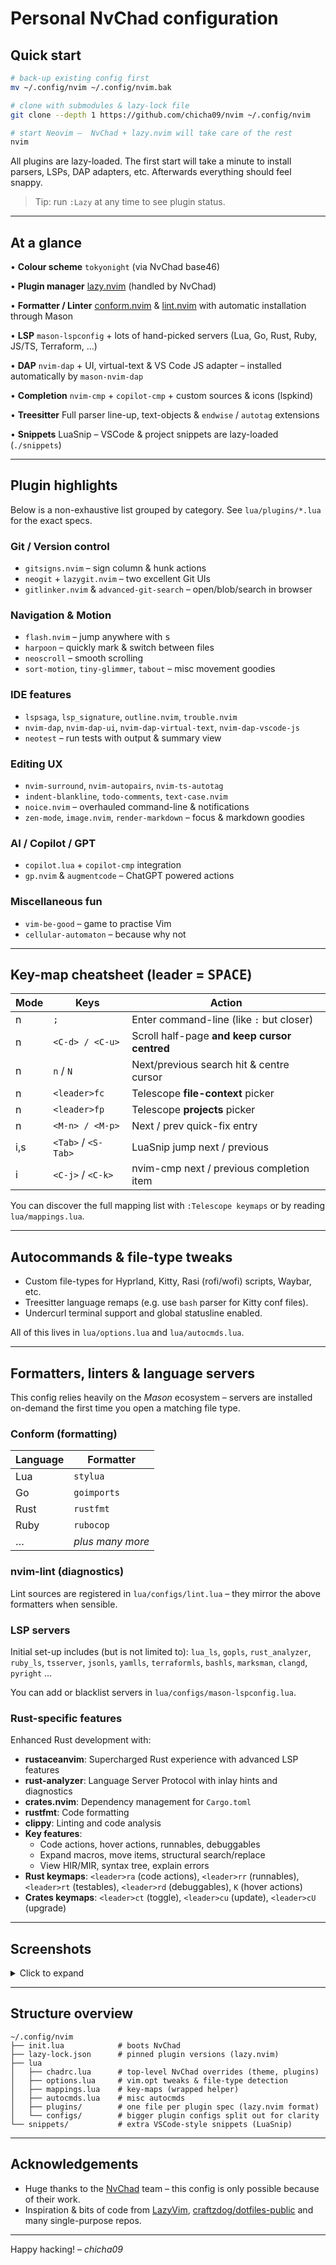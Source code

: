# Personal NvChad configuration

## Quick start

```bash
# back-up existing config first
mv ~/.config/nvim ~/.config/nvim.bak

# clone with submodules & lazy-lock file
git clone --depth 1 https://github.com/chicha09/nvim ~/.config/nvim

# start Neovim –  NvChad + lazy.nvim will take care of the rest
nvim
```

All plugins are lazy-loaded. The first start will take a minute to install
parsers, LSPs, DAP adapters, etc. Afterwards everything should feel snappy.

> Tip: run `:Lazy` at any time to see plugin status.

---

## At a glance

• **Colour scheme** `tokyonight` (via NvChad base46)

• **Plugin manager** [lazy.nvim](https://github.com/folke/lazy.nvim) (handled by NvChad)

• **Formatter / Linter** [conform.nvim](https://github.com/stevearc/conform.nvim) & [lint.nvim](https://github.com/mfussenegger/nvim-lint) with automatic installation through Mason

• **LSP** `mason-lspconfig` + lots of hand-picked servers (Lua, Go, Rust, Ruby, JS/TS, Terraform, …)

• **DAP** `nvim-dap` + UI, virtual-text & VS Code JS adapter – installed automatically by `mason-nvim-dap`

• **Completion** `nvim-cmp` + `copilot-cmp` + custom sources & icons (lspkind)

• **Treesitter** Full parser line-up, text-objects & `endwise` / `autotag` extensions

• **Snippets** LuaSnip – VSCode & project snippets are lazy-loaded (`./snippets`)

---

## Plugin highlights

Below is a non-exhaustive list grouped by category. See `lua/plugins/*.lua` for the exact specs.

### Git / Version control

- `gitsigns.nvim` – sign column & hunk actions
- `neogit` + `lazygit.nvim` – two excellent Git UIs
- `gitlinker.nvim` & `advanced-git-search` – open/blob/search in browser

### Navigation & Motion

- `flash.nvim` – jump anywhere with <kbd>s</kbd>
- `harpoon` – quickly mark & switch between files
- `neoscroll` – smooth scrolling
- `sort-motion`, `tiny-glimmer`, `tabout` – misc movement goodies

### IDE features

- `lspsaga`, `lsp_signature`, `outline.nvim`, `trouble.nvim`
- `nvim-dap`, `nvim-dap-ui`, `nvim-dap-virtual-text`, `nvim-dap-vscode-js`
- `neotest` – run tests with output & summary view

### Editing UX

- `nvim-surround`, `nvim-autopairs`, `nvim-ts-autotag`
- `indent-blankline`, `todo-comments`, `text-case.nvim`
- `noice.nvim` – overhauled command-line & notifications
- `zen-mode`, `image.nvim`, `render-markdown` – focus & markdown goodies

### AI / Copilot / GPT

- `copilot.lua` + `copilot-cmp` integration
- `gp.nvim` & `augmentcode` – ChatGPT powered actions

### Miscellaneous fun

- `vim-be-good` – game to practise Vim
- `cellular-automaton` – because why not

---

## Key-map cheatsheet (leader = <kbd>SPACE</kbd>)

| Mode | Keys                | Action                                       |
| ---- | ------------------- | -------------------------------------------- |
| n    | `;`                 | Enter command-line (like `:` but closer)     |
| n    | `<C-d> / <C-u>`     | Scroll half-page **and keep cursor centred** |
| n    | `n` / `N`           | Next/previous search hit & centre cursor     |
| n    | `<leader>fc`        | Telescope **file-context** picker            |
| n    | `<leader>fp`        | Telescope **projects** picker                |
| n    | `<M-n> / <M-p>`     | Next / prev quick-fix entry                  |
| i,s  | `<Tab>` / `<S-Tab>` | LuaSnip jump next / previous                 |
| i    | `<C-j>` / `<C-k>`   | nvim-cmp next / previous completion item     |

You can discover the full mapping list with `:Telescope keymaps` or by reading `lua/mappings.lua`.

---

## Autocommands & file-type tweaks

- Custom file-types for Hyprland, Kitty, Rasi (rofi/wofi) scripts, Waybar, etc.
- Treesitter language remaps (e.g. use `bash` parser for Kitty conf files).
- Undercurl terminal support and global statusline enabled.

All of this lives in `lua/options.lua` and `lua/autocmds.lua`.

---

## Formatters, linters & language servers

This config relies heavily on the _Mason_ ecosystem – servers are installed
on-demand the first time you open a matching file type.

### Conform (formatting)

| Language | Formatter        |
| -------- | ---------------- |
| Lua      | `stylua`         |
| Go       | `goimports`      |
| Rust     | `rustfmt`        |
| Ruby     | `rubocop`        |
| …        | _plus many more_ |

### nvim-lint (diagnostics)

Lint sources are registered in `lua/configs/lint.lua` – they mirror the above
formatters when sensible.

### LSP servers

Initial set-up includes (but is not limited to): `lua_ls`, `gopls`, `rust_analyzer`,
`ruby_ls`, `tsserver`, `jsonls`, `yamlls`, `terraformls`, `bashls`, `marksman`,
`clangd`, `pyright` …

You can add or blacklist servers in `lua/configs/mason-lspconfig.lua`.

### Rust-specific features

Enhanced Rust development with:

- **rustaceanvim**: Supercharged Rust experience with advanced LSP features
- **rust-analyzer**: Language Server Protocol with inlay hints and diagnostics
- **crates.nvim**: Dependency management for `Cargo.toml`
- **rustfmt**: Code formatting
- **clippy**: Linting and code analysis
- **Key features**:
  - Code actions, hover actions, runnables, debuggables
  - Expand macros, move items, structural search/replace
  - View HIR/MIR, syntax tree, explain errors
- **Rust keymaps**: `<leader>ra` (code actions), `<leader>rr` (runnables), `<leader>rt` (testables), `<leader>rd` (debuggables), `K` (hover actions)
- **Crates keymaps**: `<leader>ct` (toggle), `<leader>cu` (update), `<leader>cU` (upgrade)

---

## Screenshots

<details>
<summary>Click to expand</summary>

![nvchad-dashboard](https://user-images.githubusercontent.com/0/placeholder-dashboard.png)

![coding-view](https://user-images.githubusercontent.com/0/placeholder-code.png)

</details>

---

## Structure overview

```
~/.config/nvim
├── init.lua            # boots NvChad
├── lazy-lock.json      # pinned plugin versions (lazy.nvim)
├── lua
│   ├── chadrc.lua      # top-level NvChad overrides (theme, plugins)
│   ├── options.lua     # vim.opt tweaks & file-type detection
│   ├── mappings.lua    # key-maps (wrapped helper)
│   ├── autocmds.lua    # misc autocmds
│   ├── plugins/        # one file per plugin spec (lazy.nvim format)
│   └── configs/        # bigger plugin configs split out for clarity
└── snippets/           # extra VSCode-style snippets (LuaSnip)
```

---

## Acknowledgements

- Huge thanks to the [NvChad](https://github.com/NvChad/NvChad) team – this
  config is only possible because of their work.
- Inspiration & bits of code from
  [LazyVim](https://github.com/LazyVim/LazyVim),
  [craftzdog/dotfiles-public](https://github.com/craftzdog/dotfiles-public)
  and many single-purpose repos.

---

Happy hacking! – _chicha09_
